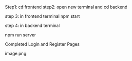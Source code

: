 Step1: cd frontend
step2: open new terminal and cd backend

step 3: in frontend terminal
npm start

step 4: in backend terminal

npm run server

Completed Login and Register Pages

image.png
